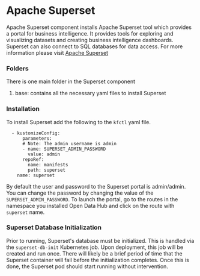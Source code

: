 # Apache Superset

Apache Superset component installs Apache Superset tool which provides a portal for business intelligence. It provides tools for exploring and visualizing datasets and creating business intelligence dashboards. Superset can also connect to SQL databases for data access. For more information please visit [Apache Superset](https://superset.incubator.apache.org/)  
 
### Folders
There is one main folder in the Superset component
1. base: contains all the necessary yaml files to install Superset



### Installation
To install Superset add the following to the `kfctl` yaml file.

```
  - kustomizeConfig:
      parameters:
      # Note: The admin username is admin
      - name: SUPERSET_ADMIN_PASSWORD
        value: admin
      repoRef:
        name: manifests
        path: superset
    name: superset
```

By default the user and password to the Superset portal is admin/admin. You can change the password by changing the value of the `SUPERSET_ADMIN_PASSWORD`. To launch the portal, go to the routes in the namespace you installed Open Data Hub and click on the route with `superset` name.

### Superset Database Initialization

Prior to running, Superset's database must be initialized. This is handled via the `superset-db-init` Kubernetes
job. Upon deployment, this job will be created and run once. There will likely be a brief period of time that
the Superset container will fail before the initialization completes. Once this is done, the Superset pod should
start running without intervention.
